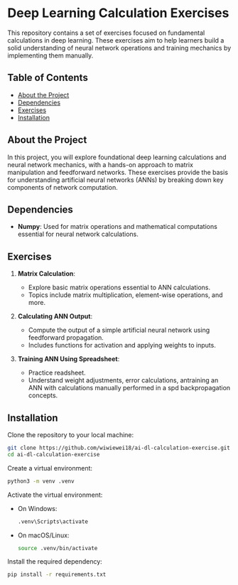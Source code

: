 # Deep Learning Calculation Exercises

This repository contains a set of exercises focused on fundamental calculations in deep learning. These exercises aim to help learners build a solid understanding of neural network operations and training mechanics by implementing them manually.

## Table of Contents

- [About the Project](#about-the-project)
- [Dependencies](#dependencies)
- [Exercises](#exercises)
- [Installation](#installation)

## About the Project

In this project, you will explore foundational deep learning calculations and neural network mechanics, with a hands-on approach to matrix manipulation and feedforward networks. These exercises provide the basis for understanding artificial neural networks (ANNs) by breaking down key components of network computation.

## Dependencies

- **Numpy**: Used for matrix operations and mathematical computations essential for neural network calculations.

## Exercises

1. **Matrix Calculation**:

   - Explore basic matrix operations essential to ANN calculations.
   - Topics include matrix multiplication, element-wise operations, and more.

2. **Calculating ANN Output**:

   - Compute the output of a simple artificial neural network using feedforward propagation.
   - Includes functions for activation and applying weights to inputs.

3. **Training ANN Using Spreadsheet**:
   - Practice readsheet.
   - Understand weight adjustments, error calculations, antraining an ANN with calculations manually performed in a spd backpropagation concepts.

## Installation

Clone the repository to your local machine:

```bash
git clone https://github.com/wiwiewei18/ai-dl-calculation-exercise.git
cd ai-dl-calculation-exercise
```

Create a virtual environment:

```bash
python3 -m venv .venv
```

Activate the virtual environment:

- On Windows:
  ```bash
  .venv\Scripts\activate
  ```
- On macOS/Linux:
  ```bash
  source .venv/bin/activate
  ```

Install the required dependency:

```bash
pip install -r requirements.txt
```

